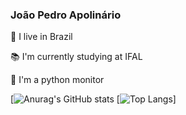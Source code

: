 ### João Pedro Apolinário


🌆 I live in Brazil

📚 I'm currently studying at IFAL

🐍 I'm a python monitor

[![Anurag's GitHub stats](https://github-readme-stats.vercel.app/api?username=joaooapolinario&show_icons=true&theme=radical)
[![Top Langs](https://github-readme-stats.vercel.app/api/top-langs/?username=joaooapolinario&layout=compact&theme=radical)]
